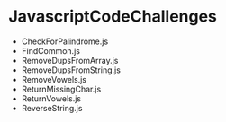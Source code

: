 # JavascriptCodeChallenges

 - CheckForPalindrome.js	
 - FindCommon.js	
 - RemoveDupsFromArray.js	
 - RemoveDupsFromString.js
 - RemoveVowels.js	
 - ReturnMissingChar.js	
 - ReturnVowels.js	
 - ReverseString.js
